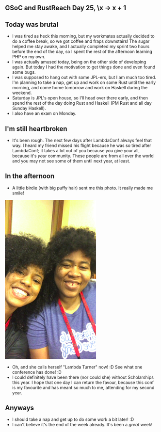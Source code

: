 ## GSoC and RustReach Day 25, \x -> x + 1

## Today was brutal
- I was tired as heck this morning, but my workmates actually decided to do a coffee break,
  so we got coffee and fraps downstairs! The sugar helped me stay awake, and I actually
  completed my sprint two hours before the end of the day, so I spent the rest of the afternoon
  learning PHP on my own.
- I was actually amused today, being on the other side of developing again. But today I had the motivation
  to get things done and even found some bugs.
- I was supposed to hang out with some JPL-ers, but I am much too tired. I'm planning to take a nap,
  get up and work on some Rust until the early morning, and come home tomorrow and work on Haskell
  during the weekend. 
- Saturday is JPL's open house, so I'll head over there early, and then spend the rest of the day doing
  Rust and Haskell (PM Rust and all day Sunday Haskell).
- I also have an exam on Monday. 

## I'm still heartbroken
- It's been rough. The next few days after LambdaConf always feel that way. I heard my friend missed his
  flight because he was so tired after LambdaConf; it takes a lot out of you because you give your all,
  because it's *your* community. These people are from all over the world and you may not see some of them
  until next year, at least.
  
## In the afternoon
- A little birdie (with big puffy hair) sent me this photo. It really made me smile! 

 <img src="/images/lconf18_/image1_sm.png" width="300">
 
- Oh, and she calls herself "Lambda Turner" now! :D See what one conference has done! :D
- I could definitely have been there (nor could she) without Scholarships this year. I hope that one day
  I can return the favour, because this conf is my favourite and has meant so much to me, attending for my
  second year. 
  
## Anyways
- I should take a nap and get up to do some work a bit later! :D
- I can't believe it's the end of the week already. It's been a *great* week!

